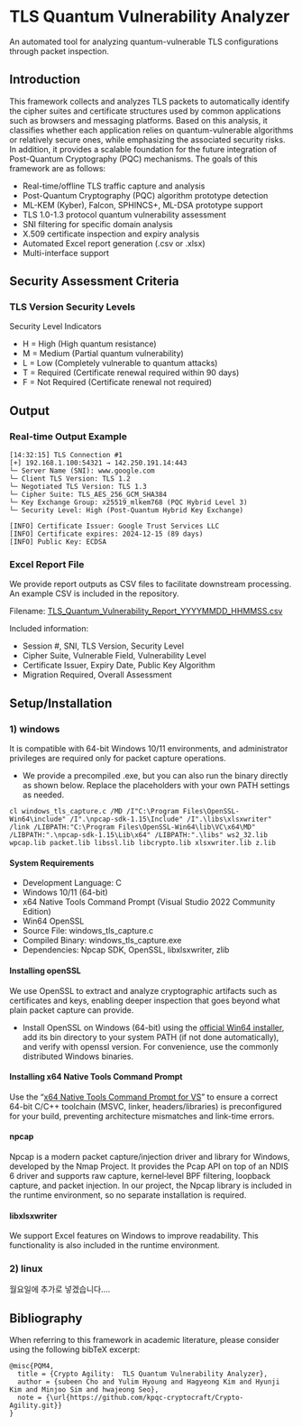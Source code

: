 # TLS Quantum Vulnerability Analyzer

An automated tool for analyzing quantum-vulnerable TLS configurations through packet inspection.   

## Introduction

This framework collects and analyzes TLS packets to automatically identify the cipher suites and certificate structures used by common applications such as browsers and messaging platforms. Based on this analysis, it classifies whether each application relies on quantum-vulnerable algorithms or relatively secure ones, while emphasizing the associated security risks. In addition, it provides a scalable foundation for the future integration of Post-Quantum Cryptography (PQC) mechanisms. The goals of this framework are as follows:

- Real-time/offline TLS traffic capture and analysis
- Post-Quantum Cryptography (PQC) algorithm prototype detection
- ML-KEM (Kyber), Falcon, SPHINCS+, ML-DSA prototype support
- TLS 1.0-1.3 protocol quantum vulnerability assessment
- SNI filtering for specific domain analysis
- X.509 certificate inspection and expiry analysis
- Automated Excel report generation (.csv or .xlsx)
- Multi-interface support



## Security Assessment Criteria

### TLS Version Security Levels
Security Level Indicators
- H = High (High quantum resistance)
- M = Medium (Partial quantum vulnerability)
- L = Low (Completely vulnerable to quantum attacks)
- T = Required (Certificate renewal required within 90 days)
- F = Not Required (Certificate renewal not required)



## Output
### Real-time Output Example

```
[14:32:15] TLS Connection #1
[+] 192.168.1.100:54321 → 142.250.191.14:443
└─ Server Name (SNI): www.google.com
└─ Client TLS Version: TLS 1.2
└─ Negotiated TLS Version: TLS 1.3
└─ Cipher Suite: TLS_AES_256_GCM_SHA384
└─ Key Exchange Group: x25519_mlkem768 (PQC Hybrid Level 3)
└─ Security Level: High (Post-Quantum Hybrid Key Exchange)

[INFO] Certificate Issuer: Google Trust Services LLC
[INFO] Certificate expires: 2024-12-15 (89 days)
[INFO] Public Key: ECDSA
```

### Excel Report File
We provide report outputs as CSV files to facilitate downstream processing. An example CSV is included in the repository.

Filename: [TLS_Quantum_Vulnerability_Report_YYYYMMDD_HHMMSS.csv](output.csv)

Included information:
- Session #, SNI, TLS Version, Security Level
- Cipher Suite, Vulnerable Field, Vulnerability Level
- Certificate Issuer, Expiry Date, Public Key Algorithm
- Migration Required, Overall Assessment
## Setup/Installation 

### 1) windows
It is compatible with 64-bit Windows 10/11 environments, and administrator privileges are required only for packet capture operations.

- We provide a precompiled .exe, but you can also run the binary directly as shown below. Replace the placeholders with your own PATH settings as needed.
```
cl windows_tls_capture.c /MD /I"C:\Program Files\OpenSSL-Win64\include" /I".\npcap-sdk-1.15\Include" /I".\libs\xlsxwriter" /link /LIBPATH:"C:\Program Files\OpenSSL-Win64\lib\VC\x64\MD" /LIBPATH:".\npcap-sdk-1.15\Lib\x64" /LIBPATH:".\libs" ws2_32.lib wpcap.lib packet.lib libssl.lib libcrypto.lib xlsxwriter.lib z.lib
```

#### System Requirements
- Development Language: C  
- Windows 10/11 (64-bit)
- x64 Native Tools Command Prompt (Visual Studio 2022 Community Edition)
- Win64 OpenSSL
- Source File: windows_tls_capture.c  
- Compiled Binary: windows_tls_capture.exe  
- Dependencies: Npcap SDK, OpenSSL, libxlsxwriter, zlib

#### Installing openSSL 
We use OpenSSL to extract and analyze cryptographic artifacts such as certificates and keys, enabling deeper inspection that goes beyond what plain packet capture can provide.
- Install OpenSSL on Windows (64-bit) using the [official Win64 installer](https://slproweb.com/products/Win32OpenSSL.html), add its bin directory to your system PATH (if not done automatically), and verify with openssl version. For convenience, use the commonly distributed Windows binaries.

#### Installing x64 Native Tools Command Prompt
Use the “[x64 Native Tools Command Prompt for VS](https://visualstudio.microsoft.com/ko/vs/pricing/?tab=individual)” to ensure a correct 64-bit C/C++ toolchain (MSVC, linker, headers/libraries) is preconfigured for your build, preventing architecture mismatches and link-time errors.

#### npcap 
Npcap is a modern packet capture/injection driver and library for Windows, developed by the Nmap Project. It provides the Pcap API on top of an NDIS 6 driver and supports raw capture, kernel‑level BPF filtering, loopback capture, and packet injection. In our project, the Npcap library is included in the runtime environment, so no separate installation is required.

#### libxlsxwriter
We support Excel features on Windows to improve readability. This functionality is also included in the runtime environment.

### 2) linux

월요일에 추가로 넣겠습니다....

## Bibliography 
When referring to this framework in academic literature, please consider using the following bibTeX excerpt:
```
@misc{PQM4,
  title = {Crypto Agility:  TLS Quantum Vulnerability Analyzer},
  author = {subeen Cho and Yulim Hyoung and Hagyeong Kim and Hyunji Kim and Minjoo Sim and hwajeong Seo},
  note = {\url{https://github.com/kpqc-cryptocraft/Crypto-Agility.git}}
}
```
